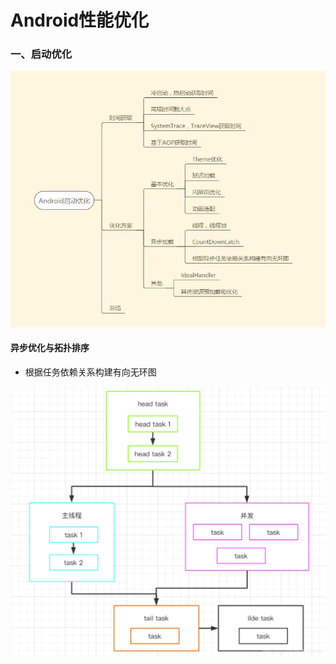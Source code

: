 # Android性能优化

### 一、启动优化

![](picture/start_up.png)

#### 异步优化与拓扑排序

- 根据任务依赖关系构建有向无环图

![](picture/asynchronous.jpg)
 
